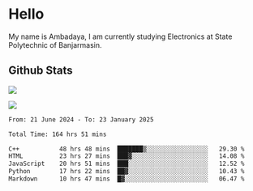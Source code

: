 # Hello

My name is Ambadaya, I am currently studying Electronics at State Polytechnic of Banjarmasin.

## Github Stats
![](https://komarev.com/ghpvc/?username=vorkey&color=41B883&style=for-the-badge)

![](https://readme-stat-vorkey.vercel.app/api/top-langs/?username=vorkey&theme=vue-dark&count_private=true&langs_count=6&size_weight=0.75&count_weight=0.25&layout=compact)

<!-- 
- 👯 I’m looking to collaborate on ... 
- 🤔 I’m looking for help with ...
- 💬 Ask me about ...
- 📫 How to reach me: ...
- 😄 Pronouns: ...
- ⚡ Fun fact: ... -->

<!--START_SECTION:waka-->

```txt
From: 21 June 2024 - To: 23 January 2025

Total Time: 164 hrs 51 mins

C++           48 hrs 48 mins  ███████▒░░░░░░░░░░░░░░░░░   29.30 %
HTML          23 hrs 27 mins  ███▓░░░░░░░░░░░░░░░░░░░░░   14.08 %
JavaScript    20 hrs 51 mins  ███░░░░░░░░░░░░░░░░░░░░░░   12.52 %
Python        17 hrs 22 mins  ██▓░░░░░░░░░░░░░░░░░░░░░░   10.43 %
Markdown      10 hrs 47 mins  █▓░░░░░░░░░░░░░░░░░░░░░░░   06.47 %
```

<!--END_SECTION:waka-->

